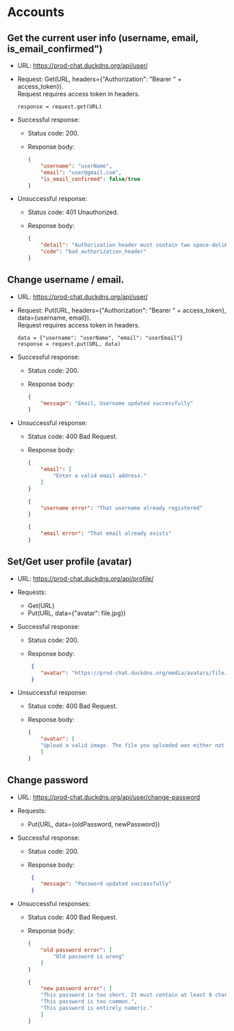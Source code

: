# Accounts


## Get the current user info (username, email, is_email_confirmed")
-   URL: https://prod-chat.duckdns.org/api/user/
-   Request: Get(URL, headers={"Authorization": "Bearer " + access_token}).  
    Request requires access token in headers.

    ```
    response = request.get(URL)
    ```

-   Successful response:
    -   Status code: 200.
    -   Response body:

        ```json
        {
            "username": "userName",
            "email": "user@gmail.com",
            "is_email_confirmed": false/true
        }
        ```

-   Unsuccessful response:
    -   Status code: 401 Unauthorized.
    -   Response body:

        ```json
        {
            "detail": "Authorization header must contain two space-delimited values",
            "code": "bad_authorization_header"
        }
        ```

## Change username / email.
-   URL: https://prod-chat.duckdns.org/api/user/
-   Request: Put(URL, headers={"Authorization": "Bearer " + access_token}, data={username, email}).  
    Request requires access token in headers.

    ```
    data = {"username": "userName", "email": "userEmail"}
    response = request.put(URL, data)
    ```

-   Successful response:
    -   Status code: 200.
    -   Response body:

        ```json
        {
            "message": "Email, Username updated successfully"
        }
        ```

-   Unsuccessful response:
    -   Status code: 400 Bad Request.
    -   Response body:

        ```json
        {
            "email": [
                "Enter a valid email address."
            ]
        }
        ```

        ```json
        {
            "username error": "That username already registered"
        }
        ```

        ```json
        {
            "email error": "That email already exists"
        }
        ```

## Set/Get user profile (avatar)
-   URL: https://prod-chat.duckdns.org/api/profile/
-   Requests:
    -   Get(URL)
    -   Put(URL, data={"avatar": file.jpg})
-   Successful response:
    -   Status code: 200.
    -   Response body:

        ```json
         {
            "avatar": "https://prod-chat.duckdns.org/media/avatars/file.jpg"
         }
        ```

-   Unsuccessful response:
    -   Status code: 400 Bad Request.
    -   Response body:

        ```json
        {
            "avatar": [
            "Upload a valid image. The file you uploaded was either not an image or a corrupted image."
            ]
        }
        ```

## Change password
-   URL: https://prod-chat.duckdns.org/api/user/change-password
-   Requests:
    -   Put(URL, data={oldPassword, newPassword})
-   Successful response:
    -   Status code: 200.
    -   Response body:

        ```json
         {
            "message": "Password updated successfully"
         }
        ```

-   Unsuccessful responses:
    -   Status code: 400 Bad Request.
      -   Response body:

          ```json
          {
              "old password error": [
                  "Old password is wrong"
              ]
          }
          ```

          ```json
          {
              "new password error": [
              "This password is too short. It must contain at least 8 characters.",
              "This password is too common.",
              "This password is entirely numeric."
              ]
          }
          ```